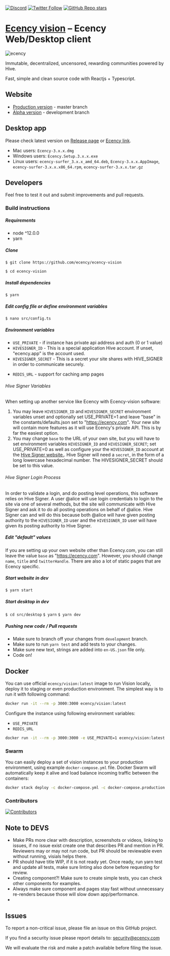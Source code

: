 <a href="https://discord.gg/WywwJEu">![Discord](https://img.shields.io/discord/385034494555455488?label=Ecency%20discord&logo=discord)</a> <a href="https://twitter.com/ecency_official">![Twitter Follow](https://img.shields.io/twitter/follow/ecency_official?style=social)</a> <a href="https://github.com/ecency/ecency-vision">![GitHub Repo stars](https://img.shields.io/github/stars/ecency/ecency-vision?style=social)</a>

# [Ecency vision][ecency_vision] – Ecency Web/Desktop client

![ecency](https://ecency.com/assets/github-cover.png)

Immutable, decentralized, uncensored, rewarding communities powered by Hive.

Fast, simple and clean source code with Reactjs + Typescript.

## Website

- [Production version][ecency_vision] - master branch
- [Alpha version][ecency_alpha] - development branch

## Desktop app

Please check latest version on [Release page][ecency_release] or [Ecency link][ecency_desktop].

- Mac users: `Ecency-3.x.x.dmg`
- Windows users: `Ecency.Setup.3.x.x.exe`
- Linux users: `ecency-surfer_3.x.x_amd_64.deb`, `Ecency-3.x.x.AppImage`, `ecency-surfer-3.x.x.x86_64.rpm`, `ecency-surfer-3.x.x.tar.gz`

## Developers

Feel free to test it out and submit improvements and pull requests.

### Build instructions

##### Requirements

- node ^12.0.0
- yarn

##### Clone

`$ git clone https://github.com/ecency/ecency-vision`

`$ cd ecency-vision`

##### Install dependencies

`$ yarn`

##### Edit config file or define environment variables

`$ nano src/config.ts`

##### Environment variables

* `USE_PRIVATE`        -  if instance has private api address and auth (0 or 1 value)
* `HIVESIGNER_ID`      -  This is a special application Hive account.  If unset, "ecency.app" is the account used.
* `HIVESIGNER_SECRET`  -  This is a secret your site shares with HIVE_SIGNER in order to communicate securely.
- `REDIS_URL` - support for caching amp pages

###### Hive Signer Variables

When setting up another service like Ecency with Ecency-vision software:
1. You may leave `HIVESIGNER_ID` and `HIVESIGNER_SECRET` environment variables unset and optionally set USE_PRIVATE=1 and leave "base" in the constants/defaults.json set to "https://ecency.com".  Your new site will contain more features as it will use Ecency's private API.  This is by far the easiest option.
2. You may change `base` to the URL of your own site, but you will have to set environment variables `HIVESIGNER_ID` and `HIVESIGNER_SECRET`; set USE_PRIVATE=0 as well as configure your the `HIVESIGNER_ID` account at the [Hive Signer website.](https://hivesigner.com/profile).  Hive Signer will need a `secret`, in the form of a long lowercase hexadecimal number.  The HIVESIGNER_SECRET should be set to this value.

###### Hive Signer Login Process

In order to validate a login, and do posting level operations, this software relies on Hive Signer.  A user @alice will use login credentials to login to the site via one of several methods, but the site will communicate with Hive Signer and ask it to do all posting operations on behalf of @alice.  Hive Signer can and will do this because both @alice will have given posting authority to the `HIVESIGNER_ID` user and the `HIVESIGNER_ID` user will have given its posting authority to Hive Signer.

##### Edit "default" values

If you are setting up your own website other than Ecency.com, you can still leave the value `base` as "https://ecency.com". However, you should change `name`, `title` and `twitterHandle`.  There are also a lot of static pages that are Ecency specific.

##### Start website in dev

`$ yarn start`

##### Start desktop in dev

`$ cd src/desktop`
`$ yarn`
`$ yarn dev`

##### Pushing new code / Pull requests

- Make sure to branch off your changes from `development` branch.
- Make sure to run `yarn test` and add tests to your changes.
- Make sure new text, strings are added into `en-US.json` file only.
- Code on!

## Docker

You can use official `ecency/vision:latest` image to run Vision locally, deploy it to staging or even production environment. The simplest way is to run it with following command:

```bash
docker run -it --rm -p 3000:3000 ecency/vision:latest
```

Configure the instance using following environment variables:

- `USE_PRIVATE`
- `REDIS_URL`

```bash
docker run -it --rm -p 3000:3000 -e USE_PRIVATE=1 ecency/vision:latest
```

### Swarm

You can easily deploy a set of vision instances to your production environment, using example `docker-compose.yml` file. Docker Swarm will automatically keep it alive and load balance incoming traffic between the containers:

```bash
docker stack deploy -c docker-compose.yml -c docker-compose.production.yml vision
```

### Contributors

[![Contributors](https://contrib.rocks/image?repo=ecency/ecency-vision)](https://github.com/ecency/ecency-vision/graphs/contributors)

## Note to DEVS

- Make PRs more clear with description, screenshots or videos, linking to issues, if no issue exist create one that describes PR and mention in PR. Reviewers may or may not run code, but PR should be reviewable even without running, visials helps there. 
- PR should have title WIP, if it is not ready yet. Once ready, run yarn test and update all tests, make sure linting also done before requesting for review.
- Creating component?! Make sure to create simple tests, you can check other components for examples.
- Always make sure component and pages stay fast without unnecessary re-renders because those will slow down app/performance.
- 

## Issues

To report a non-critical issue, please file an issue on this GitHub project.

If you find a security issue please report details to: security@ecency.com

We will evaluate the risk and make a patch available before filing the issue.

[//]: # "LINKS"
[ecency_vision]: https://ecency.com
[ecency_desktop]: https://desktop.ecency.com
[ecency_alpha]: https://alpha.ecency.com
[ecency_release]: https://github.com/ecency/ecency-vision/releases
